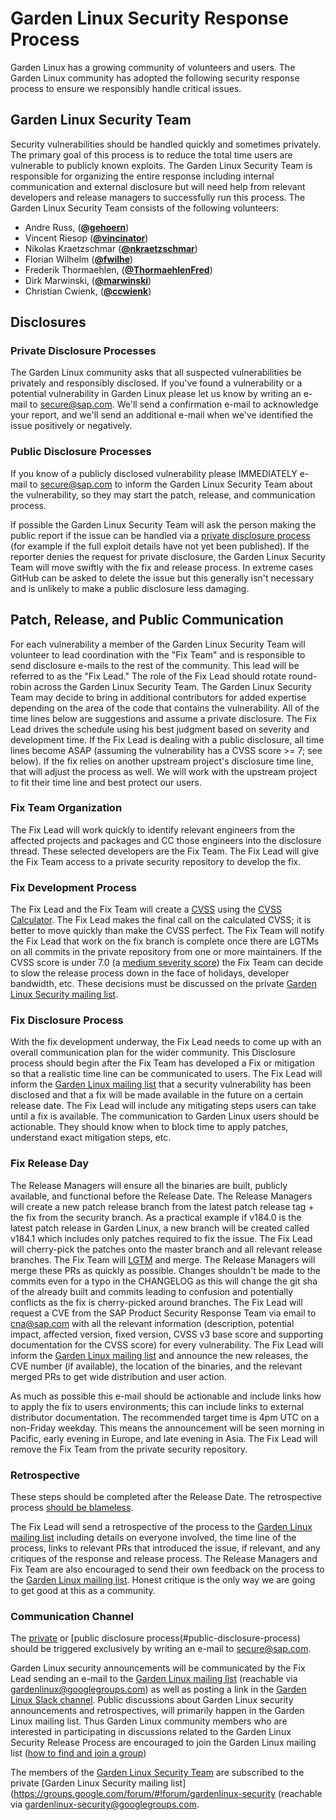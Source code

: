 # Garden Linux Security Response Process

Garden Linux has a growing community of volunteers and users. The Garden Linux
community has adopted the following security response process to ensure we
responsibly handle critical issues.

## Garden Linux Security Team

Security vulnerabilities should be handled quickly and sometimes privately. The
primary goal of this process is to reduce the total time users are vulnerable to
publicly known exploits. The Garden Linux Security Team is responsible for
organizing the entire response including internal communication and external
disclosure but will need help from relevant developers and release managers
to successfully run this process. The Garden Linux Security Team consists of the
following volunteers:

* Andre Russ, (**[@gehoern](https://github.com/gehoern)**)
* Vincent Riesop (**[@vincinator](https://github.com/vincinator/)**)
* Nikolas Kraetzschmar (**[@nkraetzschmar](https://github.com/nkraetzschmar/)**)
* Florian Wilhelm (**[@fwilhe](https://github.com/fwilhe/)**)
* Frederik Thormaehlen, (**[@ThormaehlenFred](https://github.com/ThormaehlenFred)**)
* Dirk Marwinski, (**[@marwinski](https://github.com/marwinski)**)
* Christian Cwienk, (**[@ccwienk](https://github.com/ccwienk)**)

## Disclosures

### Private Disclosure Processes

The Garden Linux community asks that all suspected vulnerabilities be privately and
responsibly disclosed. If you've found a vulnerability or a potential
vulnerability in Garden Linux please let us know by writing an e-mail to
[secure@sap.com](mailto:secure@sap.com). We'll send a confirmation e-mail to
acknowledge your report, and we'll send an additional e-mail when we've
identified the issue positively or negatively.

### Public Disclosure Processes

If you know of a publicly disclosed vulnerability please IMMEDIATELY e-mail to
[secure@sap.com](mailto:secure@sap.com) to inform the Garden Linux Security Team
about the vulnerability, so they may start the patch, release, and communication
process.

If possible the Garden Linux Security Team will ask the person making the public
report if the issue can be handled via a
[private disclosure process](#private-disclosure-process) (for example if the
full exploit details have not yet been published). If the reporter denies the
request for private disclosure, the Garden Linux Security Team will move swiftly
with the fix and release process. In extreme cases GitHub can be asked to
delete the issue but this generally isn't necessary and is unlikely to make
a public disclosure less damaging.

## Patch, Release, and Public Communication

For each vulnerability a member of the Garden Linux Security Team will
volunteer to lead coordination with the "Fix Team" and is responsible to send
disclosure e-mails to the rest of the community. This lead will be referred
to as the "Fix Lead." The role of the Fix Lead should rotate round-robin
across the Garden Linux Security Team. The Garden Linux Security Team may
decide to bring in additional contributors for added expertise depending on
the area of the code that contains the vulnerability. All of the time lines
below are suggestions and assume a private disclosure. The Fix Lead drives
the schedule using his best judgment based on severity and development time.
If the Fix Lead is dealing with a public disclosure, all time lines become
ASAP (assuming the vulnerability has a CVSS score >= 7; see below). If the
fix relies on another upstream project's disclosure time line, that will
adjust the process as well. We will work with the upstream project to fit
their time line and best protect our users.

### Fix Team Organization

The Fix Lead will work quickly to identify relevant engineers from the
affected projects and packages and CC those engineers into the disclosure
thread. These selected developers are the Fix Team.
The Fix Lead will give the Fix Team access to a private security repository
to develop the fix.

### Fix Development Process

The Fix Lead and the Fix Team will create a
[CVSS](https://www.first.org/cvss/specification-document) using the
[CVSS Calculator](https://www.first.org/cvss/calculator/3.0). The Fix Lead
makes the final call on the calculated CVSS; it is better to move quickly
than make the CVSS perfect.
The Fix Team will notify the Fix Lead that work on the fix branch is complete
once there are LGTMs on all commits in the private repository from one or more
maintainers.
If the CVSS score is under 7.0
(a [medium severity score](https://www.first.org/cvss/specification-document#i5))
the Fix Team can decide to slow the release process down in the face of holidays,
developer bandwidth, etc. These decisions must be discussed on the private
[Garden Linux Security mailing list](#communication-channel).

### Fix Disclosure Process

With the fix development underway, the Fix Lead needs to come up with an
overall communication plan for the wider community. This Disclosure process
should begin after the Fix Team has developed a Fix or mitigation so that a
realistic time line can be communicated to users. The Fix Lead will inform
the [Garden Linux mailing list](#communication-channel) that a security
vulnerability has been disclosed and that a fix will be made available in
the future on a certain release date. The Fix Lead will include any mitigating
steps users can take until a fix is available. The communication to
Garden Linux users should be actionable. They should know when to block
time to apply patches, understand exact mitigation steps, etc.

### Fix Release Day

The Release Managers will ensure all the binaries are built, publicly
available, and functional before the Release Date.
The Release Managers will create a new patch release branch from the latest
patch release tag + the fix from the security branch. As a practical example
if v184.0 is the latest patch release in Garden Linux, a new branch will be
created called v184.1 which includes only patches required to fix the issue.
The Fix Lead will cherry-pick the patches onto the master branch and all
relevant release branches. The Fix Team will
[LGTM](https://github.com/lgtmco/lgtm) and merge.
The Release Managers will merge these PRs as quickly as possible. Changes
shouldn't be made to the commits even for a typo in the CHANGELOG as this will
change the git sha of the already built and commits leading to confusion and
potentially conflicts as the fix is cherry-picked around branches.
The Fix Lead will request a CVE from the SAP Product Security Response Team
via email to [cna@sap.com](mailto:cna@sap.com) with all the relevant
information (description, potential impact, affected version, fixed version,
CVSS v3 base score and supporting documentation for the CVSS score) for every
vulnerability. The Fix Lead will inform the
[Garden Linux mailing list](#communication-channel) and announce the new
releases, the CVE number (if available), the location of the binaries, and
the relevant merged PRs to get wide distribution and user action.

As much as possible this e-mail should be actionable and include links how to
apply the fix to users environments; this can include links to external
distributor documentation. The recommended target time is 4pm UTC on a
non-Friday weekday. This means the announcement will be seen morning
in Pacific, early evening in Europe, and late evening in Asia.
The Fix Lead will remove the Fix Team from the private security repository.

### Retrospective

These steps should be completed after the Release Date. The retrospective
process
[should be blameless](https://landing.google.com/sre/book/chapters/postmortem-culture.html).

The Fix Lead will send a retrospective of the process to the
[Garden Linux mailing list](#communication-channel) including details on everyone
involved, the time line of the process, links to relevant PRs that introduced
the issue, if relevant, and any critiques of the response and release process.
The Release Managers and Fix Team are also encouraged to send their own
feedback on the process to the [Garden Linux mailing list](#communication-channel).
Honest critique is the only way we are going to get good at this as a community.


### Communication Channel

The [private](#private-disclosure-process) or
[public disclosure process(#public-disclosure-process) should be triggered
exclusively by writing an e-mail to [secure@sap.com](mailto:secure@sap.com).

Garden Linux security announcements will be communicated by the Fix Lead
sending an e-mail to the
[Garden Linux mailing list](https://groups.google.com/forum/#!forum/gardenlinux)
(reachable via [gardenlinux@googlegroups.com](mailto:gardenlinux@googlegroups.com))
as well as posting a link in the
[Garden Linux Slack channel](https://sap-ti.slack.com/archives/CV1SWRHR6).
Public discussions about Garden Linux security announcements and retrospectives,
will primarily happen in the Garden Linux mailing list. Thus Garden Linux community
members who are interested in participating in discussions related to the
Garden Linux Security Release Process are encouraged to join the Garden Linux mailing
list ([how to find and join a group](https://support.google.com/groups/answer/1067205?hl=en))

The members of the [Garden Linux Security Team](#gardenlinux-security-team) are
subscribed to the private
[Garden Linux Security mailing list](https://groups.google.com/forum/#!forum/gardenlinux-security
(reachable via [gardenlinux-security@googlegroups.com](mailto:gardenlinux-security@googlegroups.com).
